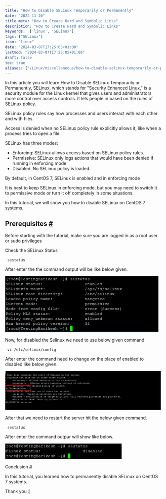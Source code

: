 ```yaml
---
title: "How to Disable SELinux Temporarily or Permanently"
date: "2022-11-20"
title_meta: "How to Create Hard and Symbolic Links"
description: "How to Create Hard and Symbolic Links"
keywords:  ['linux', 'SELinux']
tags: ["SELinux"]
icon: "linux"
date: "2024-03-07T17:25:05+01:00"
lastmod: "2024-03-07T17:25:05+01:00" 
draft: false
toc: true
aliases: ['/Linux/miscellaneous/how-to-disable-selinux-temporarily-or-permanently']
---
```


In this article you will learn How to Disable SELinux Temporarily or Permanently, SELinux, which stands for "Security Enhanced [Linux,](https://utho.com/docs/tutorial/category/linux-tutorial/)" is a security module for the Linux kernel that gives users and administrators more control over access controls. It lets people in based on the rules of SELinux policy.

SELinux policy rules say how processes and users interact with each other and with files.

Access is denied when no SELinux policy rule explicitly allows it, like when a process tries to open a file.

SELinux has three modes:

- Enforcing: SELinux allows access based on SELinux policy rules.
- Permissive: SELinux only logs actions that would have been denied if running in enforcing mode.
- Disabled: No SELinux policy is loaded.

By default, in CentOS 7, SELinux is enabled and in enforcing mode

It is best to keep SELinux in enforcing mode, but you may need to switch it to permissive mode or turn it off completely in some situations.

In this tutorial, we will show you how to disable SELinux on CentOS 7 systems.

## Prerequisites [#](https://linuxize.com/post/how-to-disable-selinux-on-centos-7/#prerequisites)

Before starting with the tutorial, make sure you are logged in as a root user or sudo privileges

Check the SELinux Status 

```
 sestatus 
```

After enter the the command output will be like below given.

![Disable SELinux Temporarily or Permanently](images/Screenshot_36-1.png)

Now, for disabled the Selinux we need to use below given command

```
 vi /etc/selinux/config 
```

After enter the command need to change on the place of enabled to disabled like below given.

![Disable SELinux Temporarily or Permanently](images/Screenshot_37-1.png)

After that we need to restart the server hit the below given command.

```
 sestatus 
```

After enter the command outpur will show like below.

![Disable SELinux Temporarily or Permanently](images/Screenshot_38-1.png)

Conclusion [#](https://linuxize.com/post/how-to-disable-selinux-on-centos-7/#conclusion)

In this tutorial, you learned how to permanently disable SELinux on CentOS 7 systems.

Thank you :)
